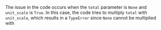 The issue in the code occurs when the `total` parameter is `None` and `unit_scale` is `True`. In this case, the code tries to multiply `total` with `unit_scale`, which results in a `TypeError` since `None` cannot be multiplied with